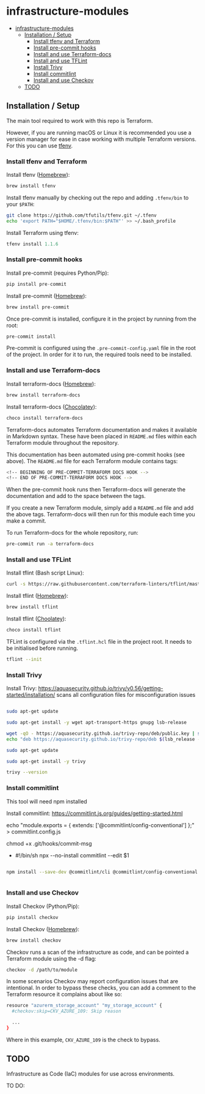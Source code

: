 # infrastructure-modules

- [infrastructure-modules](#infrastructure-modules)
  - [Installation / Setup](#installation--setup)
    - [Install tfenv and Terraform](#install-tfenv-and-terraform)
    - [Install pre-commit hooks](#install-pre-commit-hooks)
    - [Install and use Terraform-docs](#install-and-use-terraform-docs)
    - [Install and use TFLint](#install-and-use-tflint)
    - [Install Trivy](#install-trivy)
    - [Install commitlint](#install-commitlint)
    - [Install and use Checkov](#install-and-use-checkov)
  - [TODO](#todo)

## Installation / Setup

The main tool required to work with this repo is Terraform.

However, if you are running macOS or Linux it is recommended you use a version manager for ease in case working with multiple Terraform versions. For this you can use [tfenv](https://github.com/tfutils/tfenv).

### Install tfenv and Terraform

Install tfenv ([Homebrew](https://brew.sh/)):

```bash
brew install tfenv
```

Install tfenv manually by checking out the repo and adding `.tfenv/bin` to your `$PATH`:

```bash
git clone https://github.com/tfutils/tfenv.git ~/.tfenv
echo 'export PATH="$HOME/.tfenv/bin:$PATH"' >> ~/.bash_profile
```

Install Terraform using tfenv:

```python
tfenv install 1.1.6
```

### Install pre-commit hooks

Install pre-commit (requires Python/Pip):

```python
pip install pre-commit
```

Install pre-commit ([Homebrew](https://brew.sh/)):

```bash
brew install pre-commit
```

Once pre-commit is installed, configure it in the project by running from the root:

```bash
pre-commit install
```

Pre-commit is configured using the `.pre-commit-config.yaml` file in the root of the project. In order for it to run, the required tools need to be installed.

### Install and use Terraform-docs

Install terraform-docs ([Homebrew](https://brew.sh/)):

```bash
brew install terraform-docs
```

Install terraform-docs ([Chocolatey](https://chocolatey.org/)):

```bash
choco install terraform-docs
```

Terraform-docs automates Terraform documentation and makes it available in Markdown syntax. These have been placed in `README.md` files within each Terraform module throughout the repository.

This documentation has been automated using pre-commit hooks (see above). The `README.md` file for each Terraform module contains tags:

```bash
<!-- BEGINNING OF PRE-COMMIT-TERRAFORM DOCS HOOK -->
<!-- END OF PRE-COMMIT-TERRAFORM DOCS HOOK -->
```

When the pre-commit hook runs then Terraform-docs will generate the documentation and add to the space between the tags.

If you create a new Terraform module, simply add a `README.md` file and add the above tags. Terraform-docs will then run for this module each time you make a commit.

To run Terraform-docs for the whole repository, run:

```bash
pre-commit run -a terraform-docs
```

### Install and use TFLint

Install tflint (Bash script Linux):

```bash
curl -s https://raw.githubusercontent.com/terraform-linters/tflint/master/install_linux.sh | bash
```

Install tflint ([Homebrew](https://brew.sh/)):

```bash
brew install tflint
```

Install tflint ([Choolatey](https://chocolatey.org/)):

```bash
choco install tflint
```

TFLint is configured via the `.tflint.hcl` file in the project root. It needs to be initialised before running.

```bash
tflint --init
```

### Install Trivy

Install Trivy: <https://aquasecurity.github.io/trivy/v0.56/getting-started/installation/>
scans all configuration files for misconfiguration issues

```bash

sudo apt-get update

sudo apt-get install -y wget apt-transport-https gnupg lsb-release

wget -qO - https://aquasecurity.github.io/trivy-repo/deb/public.key | sudo apt-key add -
echo "deb https://aquasecurity.github.io/trivy-repo/deb $(lsb_release -sc) main" | sudo tee -a /etc/apt/sources.list.d/trivy.list

sudo apt-get update

sudo apt-get install -y trivy

trivy --version

```

### Install commitlint

This tool will need npm installed

Install commitlint: <https://commitlint.js.org/guides/getting-started.html>

echo "module.exports = { extends: ['@commitlint/config-conventional'] };" > commitlint.config.js

chmod +x .git/hooks/commit-msg

- #!/bin/sh
npx --no-install commitlint --edit $1

```bash

npm install --save-dev @commitlint/cli @commitlint/config-conventional



```

### Install and use Checkov

Install Checkov (Python/Pip):

```bash
pip install checkov
```

Install Checkov ([Homebrew](https://brew.sh/)):

```bash
brew install checkov
```

Checkov runs a scan of the infrastructure as code, and can be pointed a Terraform module using the -d flag:

```bash
checkov -d /path/to/module
```

In some scenarios Checkov may report configuration issues that are intentional. In order to bypass these checks, you can add a comment to the Terraform resource it complains about like so:

```bash
resource "azurerm_storage_account" "my_storage_account" {
  #checkov:skip=CKV_AZURE_109: Skip reason

  ...
}
```

Where in this example, `CKV_AZURE_109` is the check to bypass.

## TODO

Infrastructure as Code (IaC) modules for use across environments.

TO DO:
